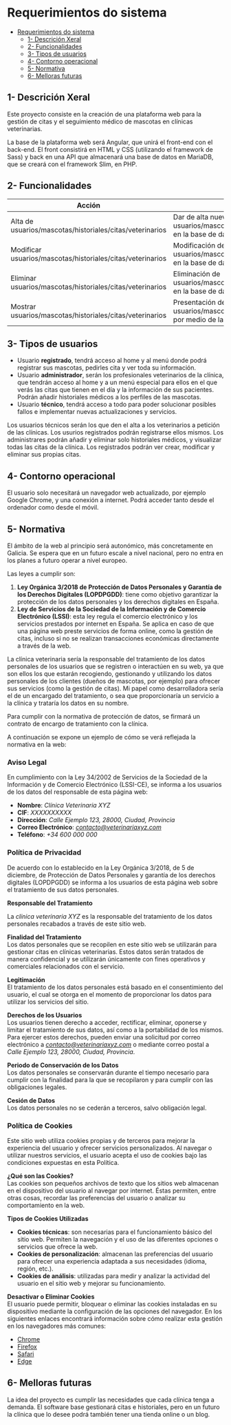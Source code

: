 # Requerimientos do sistema

- [Requerimientos do sistema](#requerimientos-do-sistema)
  - [1- Descrición Xeral](#1--descrición-xeral)
  - [2- Funcionalidades](#2--funcionalidades)
  - [3- Tipos de usuarios](#3--tipos-de-usuarios)
  - [4- Contorno operacional](#4--contorno-operacional)
  - [5- Normativa](#5--normativa)
  - [6- Melloras futuras](#6--melloras-futuras)

## 1- Descrición Xeral

Este proyecto consiste en la creación de una plataforma web para la gestión de citas y el seguimiento médico de mascotas en clínicas veterinarias.

La base de la plataforma web será Angular, que unirá el front-end con el back-end. El front consistirá en HTML y CSS (utilizando el framework de Sass) y back en una API que almacenará una base de datos en MariaDB, que se creará con el framework Slim, en PHP.

## 2- Funcionalidades

| Acción                                                     | Descrición                                                                              |
| ---------------------------------------------------------- | --------------------------------------------------------------------------------------- |
| Alta de usuarios/mascotas/historiales/citas/veterinarios   | Dar de alta nuevos usuarios/mascotas/historiales/citas/veterinarios en la base de datos |
| Modificar usuarios/mascotas/historiales/citas/veterinarios | Modificación de usuarios/mascotas/historiales/citas/veterinarios en la base de datos    |
| Eliminar usuarios/mascotas/historiales/citas/veterinarios  | Eliminación de usuarios/mascotas/historiales/citas/veterinarios en la base de datos     |
| Mostrar usuarios/mascotas/historiales/citas/veterinarios   | Presentación de usuarios/mascotas/historiales/citas/veterinarios por medio de la web    |

## 3- Tipos de usuarios

- Usuario **registrado**, tendrá acceso al home y al menú donde podrá registrar sus mascotas, pedirles cita y ver toda su información.
- Usuario **administrador**, serán los profesionales veterinarios de la clínica, que tendrán acceso al home y a un menú especial para ellos en el que verás las citas que tienen en el día y la información de sus pacientes. Podrán añadir historiales médicos a los perfiles de las mascotas.
- Usuario **técnico**, tendrá acceso a todo para poder solucionar posibles fallos e implementar nuevas actualizaciones y servicios.

Los usuarios técnicos serán los que den el alta a los veterinarios a petición de las clínicas. Los usurios registrados podrán registrarse ellos mismos. Los administrares podrán añadir y eliminar solo historiales médicos, y visualizar todas las citas de la clínica. Los registrados podrán ver crear, modificar y eliminar sus propias citas.

## 4- Contorno operacional

El usuario solo necesitará un navegador web actualizado, por ejemplo Google Chrome, y una conexión a internet. Podrá acceder tanto desde el ordenador como desde el móvil.

## 5- Normativa

El ámbito de la web al principio será autonómico, más concretamente en Galicia. Se espera que en un futuro escale a nivel nacional, pero no entra en los planes a futuro operar a nivel europeo.

Las leyes a cumplir son:

1. **Ley Orgánica 3/2018 de Protección de Datos Personales y Garantía de los Derechos Digitales (LOPDPGDD)**: tiene como objetivo garantizar la protección de los datos personales y los derechos digitales en España.
2. **Ley de Servicios de la Sociedad de la Información y de Comercio Electrónico (LSSI)**: esta ley regula el comercio electrónico y los servicios prestados por internet en España. Se aplica en caso de que una página web preste servicios de forma online, como la gestión de citas, incluso si no se realizan transacciones económicas directamente a través de la web.

La clínica veterinaria sería la responsable del tratamiento de los datos personales de los usuarios que se registren o interactúen en su web, ya que son ellos los que estarán recogiendo, gestionando y utilizando los datos personales de los clientes (dueños de mascotas, por ejemplo) para ofrecer sus servicios (como la gestión de citas). Mi papel como desarrolladora sería el de un encargado del tratamiento, o sea que proporcionaría un servicio a la clínica y trataría los datos en su nombre.

Para cumplir con la normativa de protección de datos, se firmará un contrato de encargo de tratamiento con la clínica.

A continuación se expone un ejemplo de cómo se verá reflejada la normativa en la web:

### Aviso Legal

En cumplimiento con la Ley 34/2002 de Servicios de la Sociedad de la Información y de Comercio Electrónico (LSSI-CE), se informa a los usuarios de los datos del responsable de esta página web:

- **Nombre**: _Clínica Veterinaria XYZ_
- **CIF**: _XXXXXXXXXX_
- **Dirección**: _Calle Ejemplo 123, 28000, Ciudad, Provincia_
- **Correo Electrónico**: *contacto@veterinariaxyz.com*
- **Teléfono**: _+34 600 000 000_

### Política de Privacidad

De acuerdo con lo establecido en la Ley Orgánica 3/2018, de 5 de diciembre, de Protección de Datos Personales y garantía de los derechos digitales (LOPDPGDD) se informa a los usuarios de esta página web sobre el tratamiento de sus datos personales.

**Responsable del Tratamiento**

La _clínica veterinaria XYZ_ es la responsable del tratamiento de los datos personales recabados a través de este sitio web.

**Finalidad del Tratamiento**  
Los datos personales que se recopilen en este sitio web se utilizarán para gestionar citas en clínicas veterinarias. Estos datos serán tratados de manera confidencial y se utilizarán únicamente con fines operativos y comerciales relacionados con el servicio.

**Legitimación**  
El tratamiento de los datos personales está basado en el consentimiento del usuario, el cual se otorga en el momento de proporcionar los datos para utilizar los servicios del sitio.

**Derechos de los Usuarios**  
Los usuarios tienen derecho a acceder, rectificar, eliminar, oponerse y limitar el tratamiento de sus datos, así como a la portabilidad de los mismos. Para ejercer estos derechos, pueden enviar una solicitud por correo electrónico a *contacto@veterinariaxyz.com* o mediante correo postal a _Calle Ejemplo 123, 28000, Ciudad, Provincia_.

**Periodo de Conservación de los Datos**  
Los datos personales se conservarán durante el tiempo necesario para cumplir con la finalidad para la que se recopilaron y para cumplir con las obligaciones legales.

**Cesión de Datos**  
Los datos personales no se cederán a terceros, salvo obligación legal.

### Política de Cookies

Este sitio web utiliza cookies propias y de terceros para mejorar la experiencia del usuario y ofrecer servicios personalizados. Al navegar o utilizar nuestros servicios, el usuario acepta el uso de cookies bajo las condiciones expuestas en esta Política.

**¿Qué son las Cookies?**  
Las cookies son pequeños archivos de texto que los sitios web almacenan en el dispositivo del usuario al navegar por internet. Éstas permiten, entre otras cosas, recordar las preferencias del usuario o analizar su comportamiento en la web.

**Tipos de Cookies Utilizadas**

- **Cookies técnicas**: son necesarias para el funcionamiento básico del sitio web. Permiten la navegación y el uso de las diferentes opciones o servicios que ofrece la web.
- **Cookies de personalización**: almacenan las preferencias del usuario para ofrecer una experiencia adaptada a sus necesidades (idioma, región, etc.).
- **Cookies de análisis**: utilizadas para medir y analizar la actividad del usuario en el sitio web y mejorar su funcionamiento.

**Desactivar o Eliminar Cookies**  
El usuario puede permitir, bloquear o eliminar las cookies instaladas en su dispositivo mediante la configuración de las opciones del navegador. En los siguientes enlaces encontrará información sobre cómo realizar esta gestión en los navegadores más comunes:

- [Chrome](https://support.google.com/chrome/answer/95647?hl=es)
- [Firefox](https://support.mozilla.org/es/kb/cookies-informacion-que-los-sitios-web-guardan-en-)
- [Safari](https://support.apple.com/es-es/guide/safari/sfri11471/mac)
- [Edge](https://support.microsoft.com/es-es/microsoft-edge/eliminar-cookies-en-microsoft-edge-63947406-0407-4a8e-8af0-96d6b7b172eb)

## 6- Melloras futuras

La idea del proyecto es cumplir las necesidades que cada clínica tenga a demanda. El software base gestionará citas e historiales, pero en un futuro la clínica que lo desee podrá también tener una tienda online o un blog.
